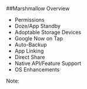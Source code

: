 ##Marshmallow Overview

+ Permissions
+ Doze/App Standby
+ Adoptable Storage Devices
+ Google Now on Tap
+ Auto-Backup
+ App Linking
+ Direct Share
+ Native API/Feature Support
+ OS Enhancements

Note:
